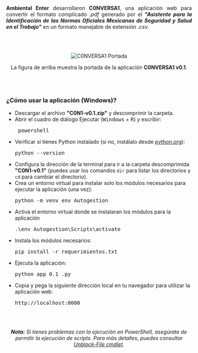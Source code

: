 <div align="justify">
  <b>Ambiental Enter</b> desarrollaron <b>C0NVERSA1</b>, una aplicación web para convertir el formato complicado <i>.pdf</i> generado por el <b><i>"Asistente para la Identificación de las Normas Oficiales Mexicanas de Seguridad y Salud en el Trabajo"</i></b> en un formato manejable de extensión <i>.csv</i>.
</div>

<br><br>

<p align="center">
  <img src="https://github.com/user-attachments/assets/14faf60c-e321-4154-b835-9826f03a3c5a" alt="C0NVERSA1 Portada" style="max-width: 100%; height: auto;">
</p>

<p align="center">
  La figura de arriba muestra la portada de la aplicación <b>C0NVERSA1 v0.1</b>.
</p>

<br><br>

<h3><b>¿Cómo usar la aplicación (Windows)?</b></h3>
<ul>
  <li>Descargar el archivo <b>"C0N1-v0.1.zip"</b> y descomprimir la carpeta.</li>
  <li>Abrir el cuadro de diálogo Ejecutar (<kbd>Windows</kbd> + <kbd>R</kbd>) y escribir:</li>
  <pre> powershell</pre>
  <li>Verificar si tienes Python instalado (si no, instálalo desde <a href="https://www.python.org/" target="_blank">python.org</a>):</li>
  <pre>python --version</pre>
  <li>Configura la dirección de la terminal para ir a la carpeta descomprimida <b>"C0N1-v0.1"</b> (puedes usar los comandos <code>dir</code> para listar los directorios y <code>cd</code> para cambiar el directorio).</li>
  <li>Crea un entorno virtual para instalar solo los módulos necesarios para ejecutar la aplicación (una vez):</li>
  <pre>python -m venv env_Autogestion</pre>
  <li>Activa el entorno virtual donde se instalaran los módulos para la aplicación </li>
  <pre>.\env_Autogestion\Scripts\activate</pre>
  <li>Instala los módulos necesarios:</li>
  <pre>pip install -r requerimientos.txt</pre>
  <li>Ejecuta la aplicación:</li>
  <pre>python app_0.1_.py</pre>
  <li>Copia y pega la siguiente dirección local en tu navegador para utilizar la aplicación web:</li>
  <pre>http://localhost:8000</pre>
</ul>

<br><br>

<p align="center">
  <i><b>Nota:</b> Si tienes problemas con la ejecución en PowerShell, asegúrate de permitir la ejecución de scripts. Para más detalles, puedes consultar <a href="https://docs.microsoft.com/en-us/powershell/module/microsoft.powershell.utility/unblock-file" target="_blank">Unblock-File cmdlet</a>.</i>
</p>
